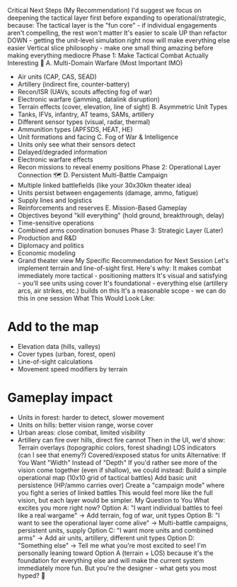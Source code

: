Critical Next Steps (My Recommendation)
I'd suggest we focus on deepening the tactical layer first before expanding to operational/strategic, because:
The tactical layer is the "fun core" - if individual engagements aren't compelling, the rest won't matter
It's easier to scale UP than refactor DOWN - getting the unit-level simulation right now will make everything else easier
Vertical slice philosophy - make one small thing amazing before making everything mediocre
Phase 1: Make Tactical Combat Actually Interesting 🎯
A. Multi-Domain Warfare (Most Important IMO)
- Air units (CAP, CAS, SEAD)
- Artillery (indirect fire, counter-battery)
- Recon/ISR (UAVs, scouts affecting fog of war)
- Electronic warfare (jamming, datalink disruption)
- Terrain effects (cover, elevation, line of sight)
B. Asymmetric Unit Types
- Tanks, IFVs, infantry, AT teams, SAMs, artillery
- Different sensor types (visual, radar, thermal)
- Ammunition types (APFSDS, HEAT, HE)
- Unit formations and facing
C. Fog of War & Intelligence
- Units only see what their sensors detect
- Delayed/degraded information
- Electronic warfare effects
- Recon missions to reveal enemy positions
Phase 2: Operational Layer Connection 🗺️
D. Persistent Multi-Battle Campaign
- Multiple linked battlefields (like your 30x30km theater idea)
- Units persist between engagements (damage, ammo, fatigue)
- Supply lines and logistics
- Reinforcements and reserves
E. Mission-Based Gameplay
- Objectives beyond "kill everything" (hold ground, breakthrough, delay)
- Time-sensitive operations
- Combined arms coordination bonuses
Phase 3: Strategic Layer (Later)
- Production and R&D
- Diplomacy and politics
- Economic modeling
- Grand theater view
My Specific Recommendation for Next Session
Let's implement terrain and line-of-sight first. Here's why:
It makes combat immediately more tactical - positioning matters
It's visual and satisfying - you'll see units using cover
It's foundational - everything else (artillery arcs, air strikes, etc.) builds on this
It's a reasonable scope - we can do this in one session
What This Would Look Like:
# Add to the map
- Elevation data (hills, valleys)
- Cover types (urban, forest, open)
- Line-of-sight calculations
- Movement speed modifiers by terrain

# Gameplay impact
- Units in forest: harder to detect, slower movement
- Units on hills: better vision range, worse cover
- Urban areas: close combat, limited visibility
- Artillery can fire over hills, direct fire cannot
Then in the UI, we'd show:
Terrain overlays (topographic colors, forest shading)
LOS indicators (can I see that enemy?)
Covered/exposed status for units
Alternative: If You Want "Width" Instead of "Depth"
If you'd rather see more of the vision come together (even if shallow), we could instead:
Build a simple operational map (10x10 grid of tactical battles)
Add basic unit persistence (HP/ammo carries over)
Create a "campaign mode" where you fight a series of linked battles
This would feel more like the full vision, but each layer would be simpler.
My Question to You
What excites you more right now? Option A: "I want individual battles to feel like a real wargame" → Add terrain, fog of war, unit types Option B: "I want to see the operational layer come alive" → Multi-battle campaigns, persistent units, supply Option C: "I want more units and combined arms" → Add air units, artillery, different unit types Option D: "Something else" → Tell me what you're most excited to see! I'm personally leaning toward Option A (terrain + LOS) because it's the foundation for everything else and will make the current system immediately more fun. But you're the designer - what gets you most hyped? 🚀